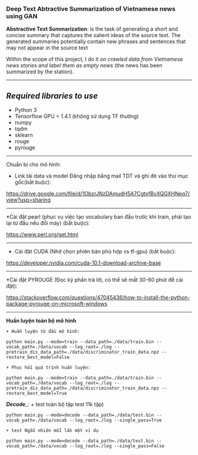 
### Deep Text Abtractive Summarization of Vietnamese news using GAN

**Abstractive Text Summarization**: is the task of generating a short and concise summary that captures the salient ideas of the source text. The generated summaries potentially contain new phrases and sentences that may not appear in the source text

Within the scope of this project, I do it on *crawled data from Vietnamese news stories and label them as empty news* (the news has been summarized by the station).

---

*Required libraries to use*
---
* Python 3
* Tensorflow GPU = 1.4.1 (không sử dụng TF thường)
* numpy
* tqdm
* sklearn
* rouge
* pyrouge

---
Chuẩn bị cho mô hình:

* Link tải data và model 
Đăng nhập bằng mail TDT và ghi đè vào thư mục gốc(bắt buộc):

https://drive.google.com/file/d/1ObzrJNzDAmudH5A7CgtxfBvXQGXHNeq7/view?usp=sharing

---
*Cài đặt pearl (phục vụ việc tạo vocabulary ban đầu trước khi train, phải tạo lại từ đầu nếu đổi máy) (bắt buộc):

https://www.perl.org/get.html

---
* Cài đặt CUDA (Nhớ chọn phiên bản phù hợp vs tf-gpu) (bắt buộc):

https://developer.nvidia.com/cuda-10.1-download-archive-base

---
*Cài đặt PYROUGE (Đọc kỹ phần trả lời, có thể sẽ mất 30-60 phút để cài đặt):

https://stackoverflow.com/questions/47045436/how-to-install-the-python-package-pyrouge-on-microsoft-windows

---
____Huấn luyện toàn bộ mô hình____

    + Huấn luyện từ đầu mô hình:

    python main.py --mode=train --data_path=./data/train.bin --vocab_path=./data/vocab --log_root=./log --pretrain_dis_data_path=./data/discriminator_train_data.npz --restore_best_model=False

    + Phục hồi quá trình huấn luyện:

    python main.py --mode=train --data_path=./data/train.bin --vocab_path=./data/vocab --log_root=./log --pretrain_dis_data_path=./data/discriminator_train_data.npz --restore_best_model=True

___Decode____: 
	+ test toàn bộ tập test 11k tập)

    python main.py --mode=decode --data_path=./data/test.bin --vocab_path=./data/vocab --log_root=./log --single_pass=True

	+ test Ngẫu nhiên mỗi lần một ví dụ

    python main.py --mode=decode --data_path=./data/test.bin --vocab_path=./data/vocab --log_root=./log --single_pass=False
	
